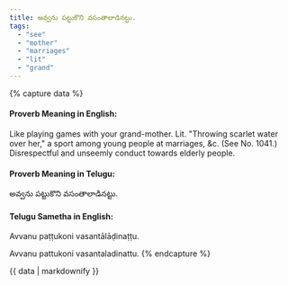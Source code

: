 ```yaml
---
title: అవ్వను పట్టుకొని వసంతాలాడినట్టు.
tags:
  - "see"
  - "mother"
  - "marriages"
  - "lit"
  - "grand"
---
```


{% capture data %}
#### Proverb Meaning in English:
Like playing games with your grand-mother.
Lit. "Throwing scarlet water over her," a sport among young people at marriages, &c.
(See No. 1041.)
Disrespectful and unseemly conduct towards elderly people.

#### Proverb Meaning in Telugu:
అవ్వను పట్టుకొని వసంతాలాడినట్టు.

#### Telugu Sametha in English:
Avvanu paṭṭukoni vasantālāḍinaṭṭu.

Avvanu pattukoni vasantaladinattu.
{% endcapture %}

{{ data | markdownify }}

